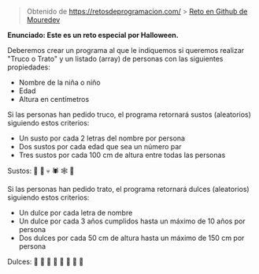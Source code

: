 > Obtenido de https://retosdeprogramacion.com/ > [Reto en Github de Mouredev](https://github.com/mouredev/Weekly-Challenge-2022-Kotlin/blob/main/app/src/main/java/com/mouredev/weeklychallenge2022/Challenge43.kt)

**Enunciado: Este es un reto especial por Halloween.**

Deberemos crear un programa al que le indiquemos si queremos realizar "Truco o Trato" y un listado (array) de personas con las siguientes propiedades:

- Nombre de la niña o niño
- Edad
- Altura en centímetros

Si las personas han pedido truco, el programa retornará sustos (aleatorios) siguiendo estos criterios:

- Un susto por cada 2 letras del nombre por persona
- Dos sustos por cada edad que sea un número par
- Tres sustos por cada 100 cm de altura entre todas las personas

Sustos: 🎃 👻 💀 🕷 🕸 🦇

Si las personas han pedido trato, el programa retornará dulces (aleatorios)
siguiendo estos criterios:

- Un dulce por cada letra de nombre
- Un dulce por cada 3 años cumplidos hasta un máximo de 10 años por persona
- Dos dulces por cada 50 cm de altura hasta un máximo de 150 cm por persona

Dulces: 🍰 🍬 🍡 🍭 🍪 🍫 🧁 🍩
